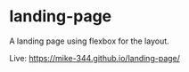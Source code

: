# landing-page

A landing page using flexbox for the layout.

Live: https://mike-344.github.io/landing-page/